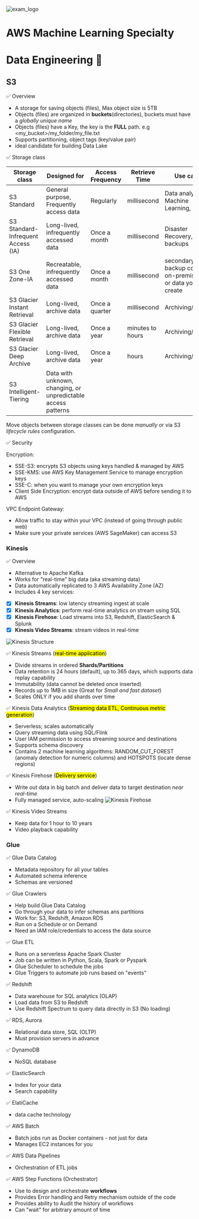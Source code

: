 ![exam_logo](../../images/AWS-ML-Specialty.png)

# AWS Machine Learning Specialty

# Data Engineering :rocket:

## S3

:white_check_mark: Overview

- A storage for saving objects (files), Max object size is 5TB
- Objects (files) are organized in **buckets**(directories), buckets must have a *globally unique name*
- Objects (files) have a Key, the key is the **FULL** path. e.g <my_bucket>/my_folder/my_file.txt
- Supports partitioning, object tags (key/value pair)
- ideal candidate for building Data Lake

:white_check_mark: Storage class

|Storage class|Designed for|Access Frequency|Retrieve Time|Use cases|
|----|----|----|----|----|
|S3 Standard| General purpose, Frequently access data| Regularly| millisecond| Data analytics, or Machine Learning, etc.|
|S3 Standard-Infrequent Access (IA)| Long-lived, infrequently accessed data| Once a month|millisecond| Disaster Recovery, backups|
|S3 One Zone-IA| Recreatable, infrequently accessed data| Once a month|millisecond| secondary backup copies of on-premise data, or data you can create|
|S3 Glacier Instant Retrieval| Long-lived, archive data| Once a quarter|millisecond| Archiving/backup|
|S3 Glacier Flexible Retrieval| Long-lived, archive data| Once a year| minutes to hours| Archiving/backup|
|S3 Glacier Deep Archive| Long-lived, archive data| Once a year| hours| Archiving/backup|
|S3 Intelligent-Tiering| Data with unknown, changing, or unpredictable access patterns| 

Move objects between storage classes can be done *manually* or via S3 *lifecycle rules* configuration.

:white_check_mark: Security

Encryption:

- SSE-S3: encrypts S3 objects using keys handled & managed by AWS
- SSE-KMS: use AWS Key Management Service to manage encryption keys
- SSE-C: when you want to manage your own encryption keys
- Client Side Encryption: encrypt data outside of AWS before sending it to AWS

VPC Endpoint Gateway:

- Allow traffic to stay within your VPC (instead of going through public web)
- Make sure your private services (AWS SageMaker) can access S3

### Kinesis

:white_check_mark: Overview

- Alternative to Apache Kafka
- Works for "real-time" big data (aka streaming data)
- Data automatically replicated to 3 AWS Availability Zone (AZ)
- Includes 4 key services:
- [x] **Kinesis Streams**: low latency streaming ingest at scale
- [x] **Kinesis Analytics**: perform real-time analytics on stream using SQL
- [x] **Kinesis Firehose**: Load streams into S3, Redshift, ElasticSearch & Splunk
- [x] **Kinesis Video Streams**: stream videos in real-time

![Kinesis Structure](../../images/Kinesis%20Structure.png)

:white_check_mark: Kinesis Streams (<mark>real-time application</mark>)

- Divide streams in ordered **Shards/Partitions**
- Data retention is 24 hours (default), up to 365 days, which supports data replay capability
- Immutability (data cannot be deleted once inserted)
- Records up to 1MB in size (Great for *Small and fast dataset*)
- Scales ONLY if you add shards over time

:white_check_mark: Kinesis Data Analytics (<mark>Streaming data ETL, Continuous metric generation</mark>)

- Serverless; scales automatically
- Query streaming data using SQL/Flink
- User IAM permission to access streaming source and destinations
- Supports schema discovery
- Contains 2 machine learning algorithms: RANDOM_CUT_FOREST (anomaly detection for numeric columns) and HOTSPOTS (locate dense regions)

:white_check_mark: Kinesis Firehose (<mark>Delivery service</mark>)

- Write out data in big batch and deliver data to target destination *near real-time*
- Fully managed service, auto-scaling
![Kinesis Firehose](../../images/Kinesis%20Firehose.png)

:white_check_mark: Kinesis Video Streams

- Keep data for 1 hour to 10 years
- Video playback capability

### Glue

:white_check_mark: Glue Data Catalog

- Metadata repository for all your tables
- Automated schema inference
- Schemas are versioned

:white_check_mark: Glue Crawlers

- Help build Glue Data Catalog
- Go through your data to infer schemas ans partitions
- Work for: S3, Redshift, Amazon RDS
- Run on a Schedule or on Demand
- Need an IAM role/credentials to access the data source

:white_check_mark: Glue ETL

- Runs on a serverless Apache Spark Cluster
- Job can be written in Python, Scala, Spark or Pyspark
- Glue Scheduler to schedule the jobs
- Glue Triggers to automate job runs based on "events"

:white_check_mark: Redshift

- Data warehouse for SQL analytics (OLAP)
- Load data from S3 to Redshift
- Use Redshift Spectrum to query data directly in S3 (No loading)

:white_check_mark: RDS, Aurora

- Relational data store, SQL (OLTP)
- Must provision servers in advance

:white_check_mark: DynamoDB

- NoSQL database

:white_check_mark: ElasticSearch

- Index for your data
- Search capability

:white_check_mark: ElatiCache

- data cache technology

:white_check_mark: AWS Batch

- Batch jobs run as Docker containers - not just for data
- Manages EC2 instances for you

:white_check_mark: AWS Data Pipelines

- Orchestration of ETL jobs

:white_check_mark: AWS Step Functions (Orchestrator)

- Use to design and orchestrate **workflows**
- Provides Error handling and Retry mechanism outside of the code
- Provides ability to Audit the history of workflows
- Can "wait" for arbitrary amount of time


